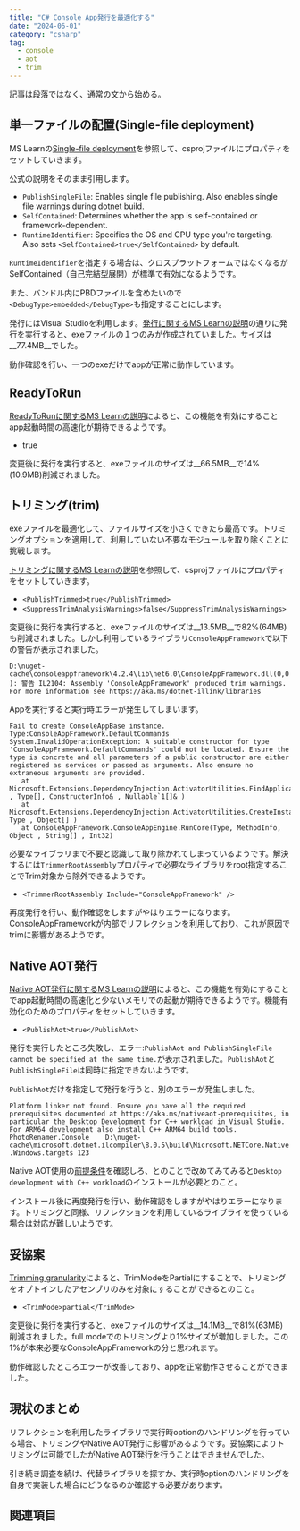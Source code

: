 ```yaml
---
title: "C# Console App発行を最適化する"
date: "2024-06-01"
category: "csharp"
tag:
  - console
  - aot
  - trim
---
```


記事は段落ではなく、通常の文から始める。

## 単一ファイルの配置(Single-file deployment)

MS Learnの[Single-file deployment](https://learn.microsoft.com/en-gb/dotnet/core/deploying/single-file/overview)を参照して、csprojファイルにプロパティをセットしていきます。

公式の説明をそのまま引用します。

- `PublishSingleFile`: Enables single file publishing. Also enables single file warnings during dotnet build.
- `SelfContained`: Determines whether the app is self-contained or framework-dependent.
- `RuntimeIdentifier`: Specifies the OS and CPU type you're targeting. Also sets `<SelfContained>true</SelfContained>` by default.

`RuntimeIdentifier`を指定する場合は、クロスプラットフォームではなくなるがSelfContained（自己完結型展開）が標準で有効になるようです。

また、バンドル内にPBDファイルを含めたいので`<DebugType>embedded</DebugType>`も指定することにします。

発行にはVisual Studioを利用します。[発行に関するMS Learnの説明](https://learn.microsoft.com/en-gb/dotnet/core/deploying/single-file/overview?tabs=vs#publish-a-single-file-app)の通りに発行を実行すると、exeファイルの１つのみが作成されていました。サイズは__77.4MB__でした。

動作確認を行い、一つのexeだけでappが正常に動作しています。

## ReadyToRun

[ReadyToRunに関するMS Learnの説明](https://learn.microsoft.com/en-gb/dotnet/core/deploying/ready-to-run)によると、この機能を有効にすることapp起動時間の高速化が期待できるようです。

- <PublishReadyToRun>true</PublishReadyToRun>

変更後に発行を実行すると、exeファイルのサイズは__66.5MB__で14%(10.9MB)削減されました。

## トリミング(trim)

exeファイルを最適化して、ファイルサイズを小さくできたら最高です。トリミングオプションを適用して、利用していない不要なモジュールを取り除くことに挑戦します。

[トリミングに関するMS Learnの説明](https://learn.microsoft.com/en-gb/dotnet/core/deploying/trimming/trimming-options?pivots=dotnet-8-0)を参照して、csprojファイルにプロパティをセットしていきます。

- `<PublishTrimmed>true</PublishTrimmed>`
- `<SuppressTrimAnalysisWarnings>false</SuppressTrimAnalysisWarnings>`

変更後に発行を実行すると、exeファイルのサイズは__13.5MB__で82%(64MB)も削減されました。しかし利用しているライブラリ`ConsoleAppFramework`で以下の警告が表示されました。

`D:\nuget-cache\consoleappframework\4.2.4\lib\net6.0\ConsoleAppFramework.dll(0,0): 警告 IL2104: Assembly 'ConsoleAppFramework' produced trim warnings. For more information see https://aka.ms/dotnet-illink/libraries`

Appを実行すると実行時エラーが発生してしまいます。

```
Fail to create ConsoleAppBase instance. Type:ConsoleAppFramework.DefaultCommands
System.InvalidOperationException: A suitable constructor for type 'ConsoleAppFramework.DefaultCommands' could not be located. Ensure the type is concrete and all parameters of a public constructor are either registered as services or passed as arguments. Also ensure no extraneous arguments are provided.
   at Microsoft.Extensions.DependencyInjection.ActivatorUtilities.FindApplicableConstructor(Type , Type[], ConstructorInfo& , Nullable`1[]& )
   at Microsoft.Extensions.DependencyInjection.ActivatorUtilities.CreateInstance(IServiceProvider, Type , Object[] )
   at ConsoleAppFramework.ConsoleAppEngine.RunCore(Type, MethodInfo, Object , String[] , Int32)
```

必要なライブラリまで不要と認識して取り除かれてしまっているようです。解決するには`TrimmerRootAssembly`プロパティで必要なライブラリをroot指定することでTrim対象から除外できるようです。

- `<TrimmerRootAssembly Include="ConsoleAppFramework" />`

再度発行を行い、動作確認をしますがやはりエラーになります。ConsoleAppFrameworkが内部でリフレクションを利用しており、これが原因でtrimに影響があるようです。

## Native AOT発行

[Native AOT発行に関するMS Learnの説明](https://learn.microsoft.com/en-gb/dotnet/core/deploying/native-aot/?tabs=net8plus%2Cwindows)によると、この機能を有効にすることでapp起動時間の高速化と少ないメモリでの起動が期待できるようです。機能有効化のためのプロパティをセットしていきます。

- `<PublishAot>true</PublishAot>`

発行を実行したところ失敗し、エラー:`PublishAot and PublishSingleFile cannot be specified at the same time.`が表示されました。`PublishAot`と`PublishSingleFile`は同時に指定できないようです。

`PublishAot`だけを指定して発行を行うと、別のエラーが発生しました。

`Platform linker not found. Ensure you have all the required prerequisites documented at https://aka.ms/nativeaot-prerequisites, in particular the Desktop Development for C++ workload in Visual Studio. For ARM64 development also install C++ ARM64 build tools.	PhotoRenamer.Console	D:\nuget-cache\microsoft.dotnet.ilcompiler\8.0.5\build\Microsoft.NETCore.Native.Windows.targets	123`

Native AOT使用の[前提条件](https://learn.microsoft.com/en-gb/dotnet/core/deploying/native-aot/?tabs=net8plus%2Cwindows#prerequisites)を確認しろ、とのことで改めてみてみると`Desktop development with C++ workload`のインストールが必要とのこと。

インストール後に再度発行を行い、動作確認をしますがやはりエラーになります。トリミングと同様、リフレクションを利用しているライブライを使っている場合は対応が難しいようです。

## 妥協案

[Trimming granularity](https://learn.microsoft.com/en-gb/dotnet/core/deploying/trimming/trimming-options?pivots=dotnet-8-0#trimming-granularity)によると、TrimModeをPartialにすることで、トリミングをオプトインしたアセンブリのみを対象にすることができるとのこと。

- `<TrimMode>partial</TrimMode>`

変更後に発行を実行すると、exeファイルのサイズは__14.1MB__で81%(63MB)削減されました。full modeでのトリミングより1%サイズが増加しました。この1%が本来必要なConsoleAppFrameworkの分と思われます。

動作確認したところエラーが改善しており、appを正常動作させることができました。

## 現状のまとめ

リフレクションを利用したライブラリで実行時optionのハンドリングを行っている場合、トリミングやNative AOT発行に影響があるようです。妥協案によりトリミングは可能でしたがNative AOT発行を行うことはできませんでした。

引き続き調査を続け、代替ライブラリを探すか、実行時optionのハンドリングを自身で実装した場合にどうなるのか確認する必要があります。

## 関連項目
